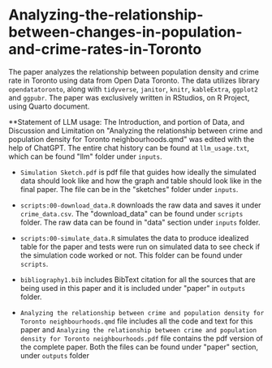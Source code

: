 # Analyzing-the-relationship-between-changes-in-population-and-crime-rates-in-Toronto

The paper analyzes the relationship between population density and crime rate in Toronto using data from Open Data Toronto. The data utilizes library `opendatatoronto`, along with `tidyverse`, `janitor`, `knitr`, `kableExtra`, `ggplot2` and `ggpubr`. The paper was exclusively written in RStudios, on R Project, using Quarto document. 

**Statement of LLM usage: The Introduction, and portion of Data, and Discussion and Limitation on "Analyzing the relationship between crime and population density for Toronto neighbourhoods.qmd" was edited with the help of ChatGPT. The entire chat history can be found at `llm_usage.txt`, which can be found "llm" folder under `inputs`.

- `Simulation Sketch.pdf` is pdf file that guides how ideally the simulated data should look like and how the graph and table should look like in the final paper. The file can be in the "sketches" folder under `inputs`.

- `scripts:00-download_data.R` downloads the raw data and saves it under `crime_data.csv`. The "download_data" can be found under `scripts` folder. The raw data can be found in "data" section under `inputs` folder. 

- `scripts:00-simulate_data.R` simulates the data to produce idealized table for the paper and tests were run on simulated data to see check if the simulation code worked or not. This folder can be found under `scripts`. 

- `bibliography1.bib` includes BibText citation for all the sources that are being used in this paper and it is included under "paper" in `outputs` folder. 

- `Analyzing the relationship between crime and population density for Toronto neighbourhoods.qmd` file includes all the code and text for this paper and `Analyzing the relationship between crime and population density for Toronto neighbourhoods.pdf` file contains the pdf version of the complete paper. Both the files can be found under "paper" section, under `outputs` folder 

